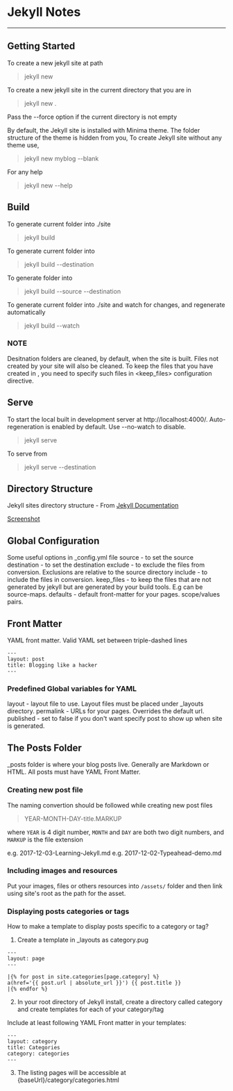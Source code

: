 # Jekyll Notes
-------------

## Getting Started

To create a new jekyll site at path
> jekyll new <PATH>

To create a new jekyll site in the current directory that you are in
> jekyll new .

Pass the --force option if the current directory is not empty

By default, the Jekyll site is installed with Minima theme. The folder structure of the theme is hidden from you,
To create Jekyll site without any theme use,
> jekyll new myblog --blank

For any help 
> jekyll new --help

## Build

To generate current folder into ./site
> jekyll build

To generate current folder into <destination>
> jekyll build --destination <destination>

To generate <source> folder into <destination>
> jekyll build --source <source> --destination <destination>

To generate current folder into ./site and watch for changes, and regenerate automatically
> jekyll build --watch

### NOTE
Desitnation folders are cleaned, by default, when the site is built. Files not created by your site will also be cleaned. To keep the files that you have created in <destination>, you need to specify such files in <keep_files> configuration directive.

## Serve

To start the local built in development server at http://localhost:4000/.
Auto-regeneration is enabled by default. Use --no-watch to disable.
> jekyll serve

To serve from <destination>
> jekyll serve --destination <destination>

## Directory Structure

Jekyll sites directory structure -  From [Jekyll Documentation](https://jekyllrb.com/docs/structure/)

[Screenshot](https://screenshots.firefox.com/Hw16R9QKpzUyqkko/jekyllrb.com)

## Global Configuration

Some useful options in _config.yml file
source - to set the source
destination - to set the destination
exclude - to exclude the files from conversion. Exclusions are relative to the source directory
include - to include the files in conversion.
keep_files - to keep the files that are not generated by jekyll but are generated by your build tools. E.g can be source-maps.
defaults - default front-matter for your pages. scope/values pairs.

## Front Matter
YAML front matter.
Valid YAML set between triple-dashed lines

```
---
layout: post
title: Blogging like a hacker
---
```

### Predefined Global variables for YAML

layout - layout file to use. Layout files must be placed under _layouts directory.
permalink - URLs for your pages. Overrides the default url.
published - set to false if you don't want specify post to show up when site is generated.


## The Posts Folder

_posts folder is where your blog posts live. Generally are Markdown or HTML. All posts must have YAML Front Matter.


### Creating new post file

The naming convertion should be followed while creating new post files
> YEAR-MONTH-DAY-title.MARKUP

where `YEAR` is 4 digit number, `MONTH` and `DAY` are both two digit numbers, and `MARKUP` is the file extension

e.g. 2017-12-03-Learning-Jekyll.md
e.g. 2017-12-02-Typeahead-demo.md

### Including images and resources

Put your images, files or others resources into `/assets/` folder and then link using site's root as the path for the asset.

### Displaying posts categories or tags

How to make a template to display posts specific to a category or tag?

1. Create a template in _layouts as category.pug

```
---
layout: page
---

|{% for post in site.categories[page.category] %}
a(href='{{ post.url | absolute_url }}') {{ post.title }}
|{% endfor %}
```

2. In your root directory of Jekyll install, create a directory called category and create templates for each of your category/tag

Include at least following YAML Front matter in your templates:
```
---
layout: category
title: Categories
category: categories
---
```

3. The listing pages will be accessible at {baseUrl}/category/categories.html


